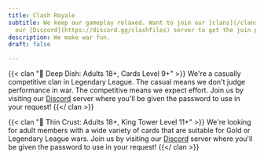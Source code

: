 ```yaml
---
title: Clash Royale
subtitle: We keep our gameplay relaxed. Want to join our [clans](/clans)? Head to
  our [Discord](https://discord.gg/clashfiles) server to get the join password!
description: We make war fun.
draft: false

---
```

{{< clan "🥘 Deep Dish: Adults 18+, Cards Level 9+" >}} We're a casually competitive clan in Legendary League. The casual means we don't judge performance in war. The competitive means we expect effort. Join us by visiting our [Discord](https://discord.gg/clashfiles) server where you'll be given the password to use in your request! {{</ clan >}}

{{< clan "🍕 Thin Crust: Adults 18+, King Tower Level 11+" >}} We're looking for adult members with a wide variety of cards that are suitable for Gold or Legendary League wars. Join us by visiting our [Discord](https://discord.gg/clashfiles) server where you'll be given the password to use in your request! {{</ clan >}}